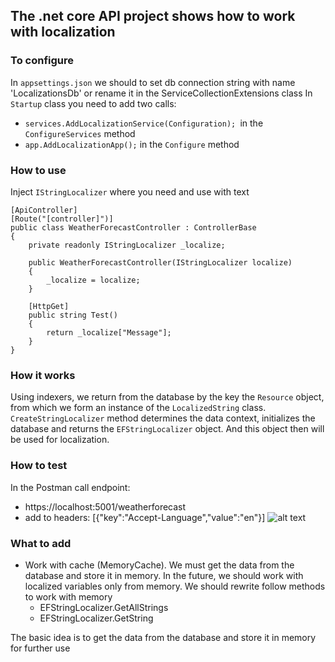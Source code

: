 ## The .net core API project shows how to work with localization

### To configure
In `appsettings.json` we should to set db connection string with name 'LocalizationsDb' or rename it in the ServiceCollectionExtensions class
In `Startup` class you need to add two calls:
 * `services.AddLocalizationService(Configuration); `in the `ConfigureServices` method
 * `app.AddLocalizationApp();` in the `Configure` method

### How to use

Inject `IStringLocalizer` where you need and use with text

    [ApiController]
    [Route("[controller]")]
    public class WeatherForecastController : ControllerBase
    {
        private readonly IStringLocalizer _localize;

        public WeatherForecastController(IStringLocalizer localize)
        {
            _localize = localize;
        }
        
        [HttpGet]
        public string Test()
        {
            return _localize["Message"];
        }
    }

### How it works
Using indexers, we return from the database by the key the `Resource` object, from which we form an instance of the `LocalizedString` class.
`CreateStringLocalizer` method determines the data context, initializes the database and returns the `EFStringLocalizer` object.
And this object then will be used for localization.

### How to test
In the Postman call endpoint:
 * https://localhost:5001/weatherforecast
 * add to headers: [{"key":"Accept-Language","value":"en"}]
 ![alt text](./docs/Annotation.png)
 
### What to add
 * Work with cache (MemoryCache). We must get the data from the database and store it in memory. In the future, we should work with localized variables only from memory. We should rewrite follow methods to work with memory 
    * EFStringLocalizer.GetAllStrings
    * EFStringLocalizer.GetString
    
 The basic idea is to get the data from the database and store it in memory for further use 